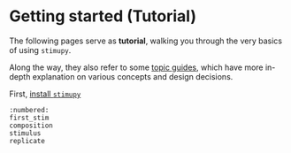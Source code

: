 # Getting started (Tutorial)

The following pages serve as **tutorial**,
walking you through the very basics of using `stimupy`.

Along the way, they also refer to some [topic guides](../topic_guides/topic_guides),
which have more in-depth explanation on various concepts and design decisions.

First, [install `stimupy`](./installation/)

```{toctree}
:numbered:
first_stim
composition
stimulus
replicate
```